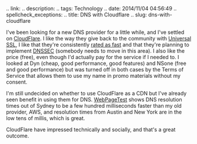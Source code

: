 .. link: 
.. description: 
.. tags: Technology
.. date: 2014/11/04 04:56:49
.. spellcheck_exceptions: 
.. title: DNS with Cloudflare
.. slug: dns-with-cloudflare

I've been looking for a new DNS provider for a little while, and I've settled on [CloudFlare](https://www.cloudflare.com).
I like the way they give back to the community with [Universal SSL](https://www.cloudflare.com/ssl), I like that they're consistently [rated as fast](http://www.solvedns.com/dns-comparison/2014/08) and that they're planning to implement [DNSSEC](http://blog.cloudflare.com/dnssec-an-introduction/) (somebody needs to move in this area).
I also like the price (free), even though I'd actually pay for the service if I needed to.
I looked at Dyn (cheap, good performance, good features) and NSone (free and good performance) but was turned off in both cases by the Terms of Service that allows them to use my name in promo materials without my consent.

I'm still undecided on whether to use CloudFlare as a CDN but I've already seen benefit in using them for DNS.
[WebPageTest](https://www.webpagetest.org) shows DNS resolution times out of Sydney to be a few hundred milliseconds faster than my old provider, AWS, and resolution times from Austin and New York are in the low tens of millis, which is great.

CloudFlare have impressed technically and socially, and that's a great outcome.
